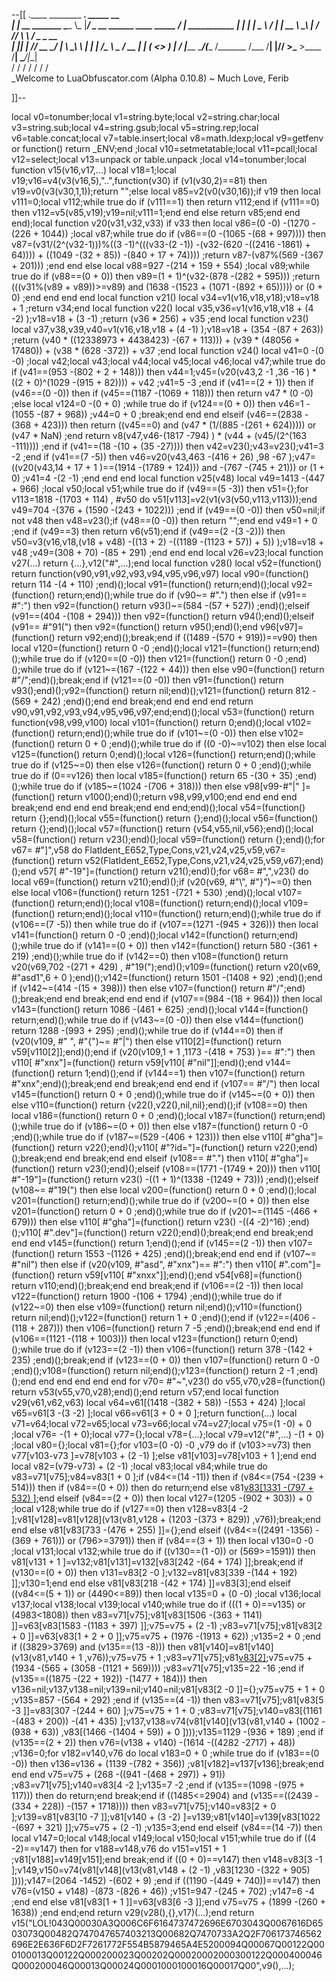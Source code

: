 --[[
 .____                  ________ ___.    _____                           __                
 |    |    __ _______   \_____  \\_ |___/ ____\_ __  ______ ____ _____ _/  |_  ___________ 
 |    |   |  |  \__  \   /   |   \| __ \   __\  |  \/  ___// ___\\__  \\   __\/  _ \_  __ \
 |    |___|  |  // __ \_/    |    \ \_\ \  | |  |  /\___ \\  \___ / __ \|  | (  <_> )  | \/
 |_______ \____/(____  /\_______  /___  /__| |____//____  >\___  >____  /__|  \____/|__|   
         \/          \/         \/    \/                \/     \/     \/                   
          \_Welcome to LuaObfuscator.com   (Alpha 0.10.8) ~  Much Love, Ferib 

]]--

local v0=tonumber;local v1=string.byte;local v2=string.char;local v3=string.sub;local v4=string.gsub;local v5=string.rep;local v6=table.concat;local v7=table.insert;local v8=math.ldexp;local v9=getfenv or function() return _ENV;end ;local v10=setmetatable;local v11=pcall;local v12=select;local v13=unpack or table.unpack ;local v14=tonumber;local function v15(v16,v17,...) local v18=1;local v19;v16=v4(v3(v16,5),"..",function(v30) if (v1(v30,2)==81) then v19=v0(v3(v30,1,1));return "";else local v85=v2(v0(v30,16));if v19 then local v111=0;local v112;while true do if (v111==1) then return v112;end if (v111==0) then v112=v5(v85,v19);v19=nil;v111=1;end end else return v85;end end end);local function v20(v31,v32,v33) if v33 then local v86=(0 -0) -(1270 -(226 + 1044)) ;local v87;while true do if (v86==(0 -(1065 -(68 + 997)))) then v87=(v31/(2^(v32-1)))%((3 -1)^(((v33-(2 -1)) -(v32-(620 -((2416 -1861) + 64)))) + ((1049 -(32 + 85)) -(840 + 17 + 74)))) ;return v87-(v87%(569 -(367 + 201))) ;end end else local v88=927 -(214 + 159 + 554) ;local v89;while true do if (v88==(0 + 0)) then v89=(1 + 1)^(v32-(878 -(282 + 595))) ;return (((v31%(v89 + v89))>=v89) and (1638 -(1523 + (1071 -(892 + 65))))) or (0 + 0) ;end end end end local function v21() local v34=v1(v16,v18,v18);v18=v18 + 1 ;return v34;end local function v22() local v35,v36=v1(v16,v18,v18 + (4 -2) );v18=v18 + (3 -1) ;return (v36 * 256) + v35 ;end local function v23() local v37,v38,v39,v40=v1(v16,v18,v18 + (4 -1) );v18=v18 + (354 -(87 + 263)) ;return (v40 * ((12338973 + 4438423) -(67 + 113))) + (v39 * (48056 + 17480)) + (v38 * (628 -372)) + v37 ;end local function v24() local v41=0 -(0 -0) ;local v42;local v43;local v44;local v45;local v46;local v47;while true do if (v41==(953 -(802 + 2 + 148))) then v44=1;v45=(v20(v43,2 -1 ,36 -16 ) * ((2 + 0)^(1029 -(915 + 82)))) + v42 ;v41=5 -3 ;end if (v41==(2 + 1)) then if (v46==(0 -0)) then if (v45==(1187 -(1069 + 118))) then return v47 * (0 -0) ;else local v124=0 -(0 + 0) ;while true do if (v124==(0 + 0)) then v46=1 -(1055 -(87 + 968)) ;v44=0 + 0 ;break;end end end elseif (v46==(2838 -(368 + 423))) then return ((v45==0) and (v47 * (1/(885 -(261 + 624))))) or (v47 * NaN) ;end return v8(v47,v46-(1817 -794) ) * (v44 + (v45/(2^(163 -111)))) ;end if (v41==(18 -(10 + (35 -27)))) then v42=v23();v43=v23();v41=3 -2 ;end if (v41==(7 -5)) then v46=v20(v43,463 -(416 + 26) ,98 -67 );v47=((v20(v43,14 + 17 + 1 )==(1914 -(1789 + 124))) and  -(767 -(745 + 21))) or (1 + 0) ;v41=4 -(2 -1) ;end end end local function v25(v48) local v49=1413 -(447 + 966) ;local v50;local v51;while true do if (v49==(5 -3)) then v51={};for v113=1818 -(1703 + 114) , #v50 do v51[v113]=v2(v1(v3(v50,v113,v113)));end v49=704 -(376 + (1590 -(243 + 1022))) ;end if (v49==(0 -0)) then v50=nil;if  not v48 then v48=v23();if (v48==(0 -0)) then return "";end end v49=1 + 0 ;end if (v49==3) then return v6(v51);end if (v49==(2 -(3 -2))) then v50=v3(v16,v18,(v18 + v48) -((13 + 2) -((1189 -(1123 + 57)) + 5)) );v18=v18 + v48 ;v49=(308 + 70) -(85 + 291) ;end end end local v26=v23;local function v27(...) return {...},v12("#",...);end local function v28() local v52=(function() return function(v90,v91,v92,v93,v94,v95,v96,v97) local v90=(function() return 114 -(4 + 110) ;end)();local v91=(function() return;end)();local v92=(function() return;end)();while true do if (v90~= #".") then else if (v91== #":") then v92=(function() return v93()~=(584 -(57 + 527)) ;end)();elseif (v91==(404 -(108 + 294))) then v92=(function() return v94();end)();elseif (v91== #"91(") then v92=(function() return v95();end)();end v96[v97]=(function() return v92;end)();break;end if ((1489 -(570 + 919))==v90) then local v120=(function() return 0 -0 ;end)();local v121=(function() return;end)();while true do if (v120==(0 -0)) then v121=(function() return 0 -0 ;end)();while true do if (v121~=(167 -(122 + 44))) then else v90=(function() return  #"/";end)();break;end if (v121==(0 -0)) then v91=(function() return v93();end)();v92=(function() return nil;end)();v121=(function() return 812 -(569 + 242) ;end)();end end break;end end end end return v90,v91,v92,v93,v94,v95,v96,v97;end;end)();local v53=(function() return function(v98,v99,v100) local v101=(function() return 0;end)();local v102=(function() return;end)();while true do if (v101~=(0 -0)) then else v102=(function() return 0 + 0 ;end)();while true do if ((0 -0)~=v102) then else local v125=(function() return 0;end)();local v126=(function() return;end)();while true do if (v125~=0) then else v126=(function() return 0 + 0 ;end)();while true do if (0==v126) then local v185=(function() return 65 -(30 + 35) ;end)();while true do if (v185~=(1024 -(706 + 318))) then else v98[v99-#"|" ]=(function() return v100();end)();return v98,v99,v100;end end end end break;end end end end break;end end end;end)();local v54=(function() return {};end)();local v55=(function() return {};end)();local v56=(function() return {};end)();local v57=(function() return {v54,v55,nil,v56};end)();local v58=(function() return v23();end)();local v59=(function() return {};end)();for v67= #"]",v58 do FlatIdent_E652,Type,Cons,v21,v24,v25,v59,v67=(function() return v52(FlatIdent_E652,Type,Cons,v21,v24,v25,v59,v67);end)();end v57[ #"-19"]=(function() return v21();end)();for v68= #",",v23() do local v69=(function() return v21();end)();if (v20(v69, #"\\", #"}")~=0) then else local v106=(function() return 1251 -(721 + 530) ;end)();local v107=(function() return;end)();local v108=(function() return;end)();local v109=(function() return;end)();local v110=(function() return;end)();while true do if (v106==(7 -5)) then while true do if (v107==(1271 -(945 + 326))) then local v141=(function() return 0 -0 ;end)();local v142=(function() return;end)();while true do if (v141==(0 + 0)) then v142=(function() return 580 -(361 + 219) ;end)();while true do if (v142==0) then v108=(function() return v20(v69,702 -(271 + 429) , #"19(");end)();v109=(function() return v20(v69, #"asd1",6 + 0 );end)();v142=(function() return 1501 -(1408 + 92) ;end)();end if (v142~=(414 -(15 + 398))) then else v107=(function() return  #"/";end)();break;end end break;end end end if (v107==(984 -(18 + 964))) then local v143=(function() return 1086 -(461 + 625) ;end)();local v144=(function() return;end)();while true do if (v143~=(0 -0)) then else v144=(function() return 1288 -(993 + 295) ;end)();while true do if (v144==0) then if (v20(v109, #" ", #"{")~= #"|") then else v110[2]=(function() return v59[v110[2]];end)();end if (v20(v109,1 + 1 ,1173 -(418 + 753) )== #":") then v110[ #"xnx"]=(function() return v59[v110[ #"nil"]];end)();end v144=(function() return 1;end)();end if (v144==1) then v107=(function() return  #"xnx";end)();break;end end break;end end end if (v107== #"/") then local v145=(function() return 0 + 0 ;end)();while true do if (v145~=(0 + 0)) then else v110=(function() return {v22(),v22(),nil,nil};end)();if (v108==0) then local v186=(function() return 0 + 0 ;end)();local v187=(function() return;end)();while true do if (v186~=(0 + 0)) then else v187=(function() return 0 -0 ;end)();while true do if (v187~=(529 -(406 + 123))) then else v110[ #"gha"]=(function() return v22();end)();v110[ #"?id="]=(function() return v22();end)();break;end end break;end end elseif (v108== #".") then v110[ #"gha"]=(function() return v23();end)();elseif (v108==(1771 -(1749 + 20))) then v110[ #"-19"]=(function() return v23() -((1 + 1)^(1338 -(1249 + 73))) ;end)();elseif (v108~= #"19(") then else local v200=(function() return 0 + 0 ;end)();local v201=(function() return;end)();while true do if (v200~=(0 + 0)) then else v201=(function() return 0 + 0 ;end)();while true do if (v201~=(1145 -(466 + 679))) then else v110[ #"gha"]=(function() return v23() -((4 -2)^16) ;end)();v110[ #".dev"]=(function() return v22();end)();break;end end break;end end end v145=(function() return 1;end)();end if (v145==(2 -1)) then v107=(function() return 1553 -(1126 + 425) ;end)();break;end end end if (v107~= #"nil") then else if (v20(v109, #"asd", #"xnx")== #":") then v110[ #".com"]=(function() return v59[v110[ #"xnxx"]];end)();end v54[v68]=(function() return v110;end)();break;end end break;end if (v106==(2 -1)) then local v122=(function() return 1900 -(106 + 1794) ;end)();while true do if (v122~=0) then else v109=(function() return nil;end)();v110=(function() return nil;end)();v122=(function() return 1 + 0 ;end)();end if (v122==(406 -(118 + 287))) then v106=(function() return 7 -5 ;end)();break;end end end if (v106==(1121 -(118 + 1003))) then local v123=(function() return 0;end)();while true do if (v123==(2 -1)) then v106=(function() return 378 -(142 + 235) ;end)();break;end if (v123==(0 + 0)) then v107=(function() return 0 -0 ;end)();v108=(function() return nil;end)();v123=(function() return 2 -1 ;end)();end end end end end end for v70= #"~",v23() do v55,v70,v28=(function() return v53(v55,v70,v28);end)();end return v57;end local function v29(v61,v62,v63) local v64=v61[(1418 -(382 + 58)) -(553 + 424) ];local v65=v61[3 -(3 -2) ];local v66=v61[3 + 0 + 0 ];return function(...) local v71=v64;local v72=v65;local v73=v66;local v74=v27;local v75=(1 -0) + 0 ;local v76= -(1 + 0);local v77={};local v78={...};local v79=v12("#",...) -(1 + 0) ;local v80={};local v81={};for v103=(0 -0) -0 ,v79 do if (v103>=v73) then v77[v103-v73 ]=v78[v103 + (2 -1) ];else v81[v103]=v78[v103 + 1 ];end end local v82=(v79-v73) + (2 -1) ;local v83;local v84;while true do v83=v71[v75];v84=v83[1 + 0 ];if (v84<=(14 -11)) then if (v84<=(754 -(239 + 514))) then if (v84==(0 + 0)) then do return;end else v81[v83[1331 -(797 + 532) ]]();end elseif (v84==(2 + 0)) then local v127=(1205 -(902 + 303)) + 0 ;local v128;while true do if (v127==0) then v128=v83[4 -2 ];v81[v128]=v81[v128](v13(v81,v128 + (1203 -(373 + 829)) ,v76));break;end end else v81[v83[733 -(476 + 255) ]]={};end elseif ((v84<=((2491 -1356) -(369 + 761))) or (796>=3791)) then if (v84==(3 + 1)) then local v130=0 -0 ;local v131;local v132;while true do if ((v130==(1 -0)) or (569>=1591)) then v81[v131 + 1 ]=v132;v81[v131]=v132[v83[242 -(64 + 174) ]];break;end if (v130==(0 + 0)) then v131=v83[2 -0 ];v132=v81[v83[339 -(144 + 192) ]];v130=1;end end else v81[v83[218 -(42 + 174) ]]=v83[3];end elseif ((v84<=(5 + 1)) or (4490<=89)) then local v135=0 + (0 -0) ;local v136;local v137;local v138;local v139;local v140;while true do if (((1 + 0)==v135) or (4983<1808)) then v83=v71[v75];v81[v83[1506 -(363 + 1141) ]]=v63[v83[1583 -(1183 + 397) ]];v75=v75 + (2 -1) ;v83=v71[v75];v81[v83[2 + 0 ]]=v63[v83[1 + 2 + 0 ]];v75=v75 + (1976 -(1913 + 62)) ;v135=2 + 0 ;end if ((3829>3769) and (v135==(13 -8))) then v81[v140]=v81[v140](v13(v81,v140 + 1 ,v76));v75=v75 + 1 ;v83=v71[v75];v81[v83[2]]();v75=v75 + (1934 -(565 + (3058 -(1121 + 569)))) ;v83=v71[v75];v135=22 -16 ;end if (v135==((1875 -(22 + 192)) -(1477 + 184))) then v136=nil;v137,v138=nil;v139=nil;v140=nil;v81[v83[2 -0 ]]={};v75=v75 + 1 + 0 ;v135=857 -(564 + 292) ;end if (v135==(4 -1)) then v83=v71[v75];v81[v83[5 -3 ]]=v83[307 -(244 + 60) ];v75=v75 + 1 + 0 ;v83=v71[v75];v140=v83[(1161 -(483 + 200)) -(41 + 435) ];v137,v138=v74(v81[v140](v13(v81,v140 + (1002 -(938 + 63)) ,v83[(1466 -(1404 + 59)) + 0 ])));v135=1129 -(936 + 189) ;end if (v135==(2 + 2)) then v76=(v138 + v140) -(1614 -((4282 -2717) + 48)) ;v136=0;for v182=v140,v76 do local v183=0 + 0 ;while true do if (v183==(0 -0)) then v136=v136 + (1139 -(782 + 356)) ;v81[v182]=v137[v136];break;end end end v75=v75 + (268 -((941 -(468 + 297)) + 91)) ;v83=v71[v75];v140=v83[4 -2 ];v135=7 -2 ;end if (v135==(1098 -(975 + 117))) then do return;end break;end if ((1485<=2904) and (v135==((2439 -(334 + 228)) -(157 + 1718)))) then v83=v71[v75];v140=v83[2 + 0 ];v139=v81[v83[10 -7 ]];v81[v140 + (3 -2) ]=v139;v81[v140]=v139[v83[1022 -(697 + 321) ]];v75=v75 + (2 -1) ;v135=3;end end elseif (v84==(14 -7)) then local v147=0;local v148;local v149;local v150;local v151;while true do if ((4 -2)==v147) then for v188=v148,v76 do v151=v151 + 1 ;v81[v188]=v149[v151];end break;end if ((0 + 0)==v147) then v148=v83[3 -1 ];v149,v150=v74(v81[v148](v13(v81,v148 + (2 -1) ,v83[1230 -(322 + 905) ])));v147=(2064 -1452) -(602 + 9) ;end if ((1190 -(449 + 740))==v147) then v76=(v150 + v148) -(873 -(826 + 46)) ;v151=947 -(245 + 702) ;v147=6 -4 ;end end else v81[v83[1 + 1 ]]=v63[v83[6 -3 ]];end v75=v75 + (1899 -(260 + 1638)) ;end end;end return v29(v28(),{},v17)(...);end return v15("LOL!043Q00030A3Q006C6F6164737472696E6703043Q0067616D6503073Q00482Q747047657403213Q00682Q7470733A2Q2F706173746562696E2E636F6D2F7261772F554B5879465A4E5200094Q00067Q00122Q000100013Q00122Q000200023Q00202Q00020002000300122Q000400046Q000200046Q00013Q00024Q0001000100016Q00017Q00",v9(),...);
